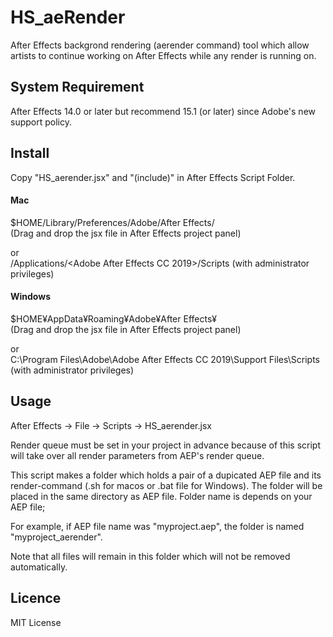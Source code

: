 # HS_aeRender

After Effects backgrond rendering (aerender command) tool which allow artists to continue working on After Effects while any render is running on.


## System Requirement
After Effects 14.0 or later but recommend 15.1 (or later) since Adobe's new support policy.  
## Install
Copy "HS_aerender.jsx" and "(include)" in After Effects Script Folder.
  
#### Mac
$HOME/Library/Preferences/Adobe/After Effects/<version>  
(Drag and drop the jsx file in After Effects project panel)  
  
  or  
/Applications/<Adobe After Effects CC 2019>/Scripts (with administrator privileges)  
  
#### Windows
$HOME¥AppData¥Roaming¥Adobe¥After Effects¥<version>  
(Drag and drop the jsx file in After Effects project panel)  
  
  or  
C:\Program Files\Adobe\Adobe After Effects CC 2019\Support Files\Scripts (with administrator privileges)  
  
## Usage
After Effects -> File -> Scripts -> HS_aerender.jsx

Render queue must be set in your project in advance because of this script will take over all render parameters from AEP's render queue.  

This script makes a folder which holds a pair of a dupicated AEP file and its render-command (.sh for macos or .bat file for Windows). The folder will be placed in the same directory as AEP file. Folder name is depends on your AEP file; 

For example, if AEP file name was "myproject.aep", the folder is named "myproject_aerender".  

Note that all files will remain in this folder which will not be removed automatically.  

## Licence
MIT License
